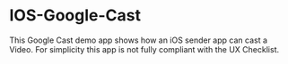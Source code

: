 # IOS-Google-Cast
This Google Cast demo app shows how an iOS sender app can cast a Video. For simplicity this app is not fully compliant with the UX Checklist.
